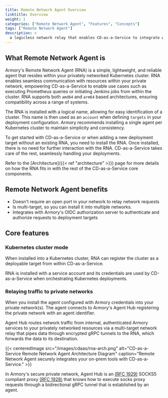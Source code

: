 ```yaml
---
title: Remote Network Agent Overview
linktitle: Overview
weight: 1
categories: ["Remote Network Agent", "Features", "Concepts"]
tags: ["Remote Network Agent"]
description: >
  a logicless network relay that enables CD-as-a-Service to integrate with privately networked resources such as Jenkins, Prometheus, Kubernetes clusters, etc.
---
```


## What Remote Network Agent is

Armory's Remote Network Agent (RNA) is a simple, lightweight, and reliable agent that resides within your privately networked Kubernetes cluster. RNA enables seamless communication with resources within your private network, empowering CD-as-a-Service to enable use cases such as executing Prometheus queries or initiating Jenkins jobs from within the cluster. RNA supports both `amd64` and `arm64` based architectures, ensuring compatibility across a range of systems.

The RNA is installed with a logical name, allowing for easy identification of a cluster. This name is then used as an `account` when defining `targets` in your deployment configuration. Armory recommends installing a single agent per Kubernetes cluster to maintain simplicity and consistency.

To get started with CD-as-a-Service or when adding a new deployment target without an existing RNA, you need to install the RNA. Once installed, there is no need for further interaction with the RNA. CD-as-a-Service takes care of the rest, seamlessly handling your deployments.

Refer to the [Architecture]({{< ref "architecture" >}}) page for more details on how the RNA fits in with the rest of the CD-as-a-Service core components.

## Remote Network Agent benefits
- Doesn't require an open port in your network to relay network requests
- Is multi-target, so you can install it into multiple networks.
- Integrates with Armory's OIDC authorization server to authenticate and authorize requests to deployment targets

## Core features

### Kubernetes cluster mode

When installed into a Kubernetes cluster, RNA can register the cluster as a deployable target from within CD-as-a-Service.

RNA is installed with a service account and its credentials are used by CD-as-a-Service when orchestrating Kubernetes deployments.

[//]: # (revive below content when installation guide and advanced config guides are complete)
[//]: # (See the [Installation Guide]&#40;/remote-network-agent/install&#41; to get started and [Production Configuration and Use]&#40;/remote-network-agent/production-configuration-and-use&#41; for advanced configuration, such as configuring the service account permissions or opting out of this mode.)

### Relaying traffic to private networks

When you install the agent configured with Armory credentials into your private network(s). The agent connects to Armory's Agent Hub registering the private network with an agent identifier.

Agent Hub routes network traffic from internal, authenticated Armory services to your privately networked 
resources via a multi-target network relay that pipes data through encrypted gRPC tunnels to the RNA, which forwards the data to its destination.

{{< centeredImage src="/images/cdaas/rna-arch.png" alt="CD-as-a-Service Remote Network Agent Architecture Diagram" caption="Remote Network Agent securely integrates your on-prem tools with CD-as-a-Service." >}}

In Armory's secure private network, Agent Hub is an [(RFC 1929)](https://datatracker.ietf.org/doc/html/rfc1929) SOCKS5 compliant proxy [(RFC 1928)](https://www.rfc-editor.org/rfc/rfc1928.html) that knows how to execute socks proxy requests through a bidirectional gRPC tunnel that is established by an agent.
